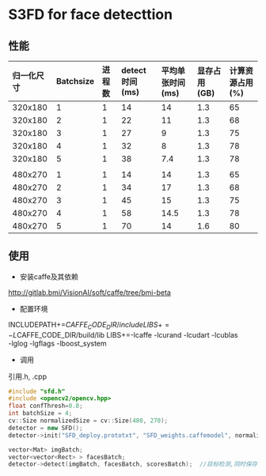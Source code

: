 # S3FD for face detecttion

## 性能
|归一化尺寸|Batchsize|进程数| detect时间(ms) |平均单张时间(ms) |显存占用(GB) | 计算资源占用(%)
|:---|:---|:---|:---|:---|:---|:---
320x180| 1 | 1| 14 | 14 | 1.3 | 65
320x180| 2 | 1| 22 | 11 | 1.3 | 68
320x180| 3 | 1| 27 | 9 | 1.3 | 75
320x180| 4 | 1| 32 | 8 | 1.3 | 78
320x180| 5 | 1| 38 | 7.4 | 1.3 |78
 | | | | |
480x270| 1 | 1| 14 | 14 | 1.3 | 65
480x270| 2 | 1| 34 | 17 | 1.3 | 68
480x270| 3 | 1| 45 | 15 | 1.3 | 75
480x270| 4 | 1| 58 | 14.5 | 1.3 | 78
480x270| 5 | 1| 70 | 14 | 1.6 |80

## 使用
* 安装caffe及其依赖

http://gitlab.bmi/VisionAI/soft/caffe/tree/bmi-beta

* 配置环境

INCLUDEPATH+=$CAFFE_CODE_DIR/include
LIBS += -L$CAFFE_CODE_DIR/build/lib
LIBS+=-lcaffe  -lcurand -lcudart -lcublas \
        -lglog -lgflags -lboost_system

* 调用

引用.h, .cpp
```c++
#include "sfd.h"
#include <opencv2/opencv.hpp>
float confThresh=0.8;
int batchSize = 4;
cv::Size normalizedSize = cv::Size(480, 270);
detector = new SFD();
detector->init("SFD_deploy.prototxt", "SFD_weights.caffemodel", normalizedSize, batchSize, confThresh);

vector<Mat> imgBatch;
vector<vector<Rect> > facesBatch;
detector->detect(imgBatch, facesBatch, scoresBatch);  //目标检测,同时保存每个框的置信度

```
